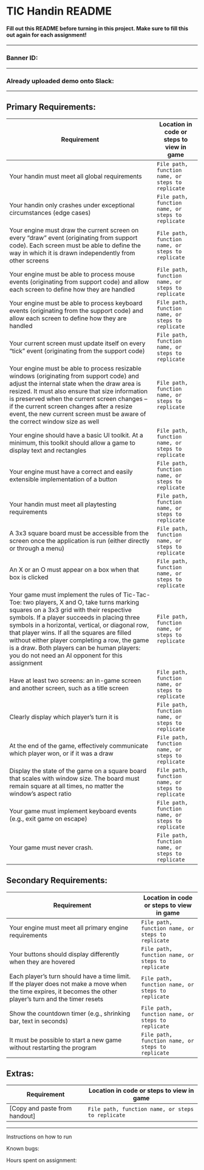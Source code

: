 # TIC Handin README
#### Fill out this README before turning in this project. Make sure to fill this out again for each assignment!
---
### Banner ID:
---
### Already uploaded demo onto Slack:
---
## Primary Requirements:
| Requirement | Location in code or steps to view in game  |
|---|---|
| Your handin must meet all global requirements | ```File path, function name, or steps to replicate``` |
| Your handin only crashes under exceptional circumstances (edge cases) | ```File path, function name, or steps to replicate``` |
| Your engine must draw the current screen on every “draw” event (originating from support code). Each screen must be able to define the way in which it is drawn independently from other screens | ```File path, function name, or steps to replicate``` |
| Your engine must be able to process mouse events (originating from support code) and allow each screen to define how they are handled | ```File path, function name, or steps to replicate``` |
| Your engine must be able to process keyboard events (originating from the support code) and allow each screen to define how they are handled | ```File path, function name, or steps to replicate``` |
| Your current screen must update itself on every “tick” event (originating from the support code) | ```File path, function name, or steps to replicate``` |
| Your engine must be able to process resizable windows (originating from support code) and adjust the internal state when the draw area is resized. It must also ensure that size information is preserved when the current screen changes – if the current screen changes after a resize event, the new current screen must be aware of the correct window size as well | ```File path, function name, or steps to replicate``` |
| Your engine should have a basic UI toolkit. At a minimum, this toolkit should allow a game to display text and rectangles | ```File path, function name, or steps to replicate``` |
| Your engine must have a correct and easily extensible implementation of a button | ```File path, function name, or steps to replicate``` |
| Your handin must meet all playtesting requirements | ```File path, function name, or steps to replicate``` |
| A 3x3 square board must be accessible from the screen once the application is run (either directly or through a menu) | ```File path, function name, or steps to replicate``` |
| An X or an O must appear on a box when that box is clicked | ```File path, function name, or steps to replicate``` |
| Your game must implement the rules of Tic-Tac-Toe: two players, X and O, take turns marking squares on a 3x3 grid with their respective symbols. If a player succeeds in placing three symbols in a horizontal, vertical, or diagonal row, that player wins. If all the squares are filled without either player completing a row, the game is a draw. Both players can be human players: you do not need an AI opponent for this assignment | ```File path, function name, or steps to replicate``` |
| Have at least two screens: an in-game screen and another screen, such as a title screen | ```File path, function name, or steps to replicate``` |
| Clearly display which player’s turn it is | ```File path, function name, or steps to replicate``` |
| At the end of the game, effectively communicate which player won, or if it was a draw | ```File path, function name, or steps to replicate``` |
| Display the state of the game on a square board that scales with window size. The board must remain square at all times, no matter the window’s aspect ratio | ```File path, function name, or steps to replicate``` |
| Your game must implement keyboard events (e.g., exit game on escape) | ```File path, function name, or steps to replicate``` |
| Your game must never crash. | ```File path, function name, or steps to replicate``` |


## Secondary Requirements:
| Requirement | Location in code or steps to view in game  |
|---|---|
| Your engine must meet all primary engine requirements | ```File path, function name, or steps to replicate``` |
| Your buttons should display differently when they are hovered | ```File path, function name, or steps to replicate``` |
| Each player’s turn should have a time limit. If the player does not make a move when the time expires, it becomes the other player’s turn and the timer resets | ```File path, function name, or steps to replicate``` |
| Show the countdown timer (e.g., shrinking bar, text in seconds) | ```File path, function name, or steps to replicate``` |
| It must be possible to start a new game without restarting the program | ```File path, function name, or steps to replicate``` |

## Extras:
| Requirement | Location in code or steps to view in game  |
|---|---|
| [Copy and paste from handout] | ```File path, function name, or steps to replicate``` |

--------------------------------------------------------------

Instructions on how to run

Known bugs:

Hours spent on assignment: 
